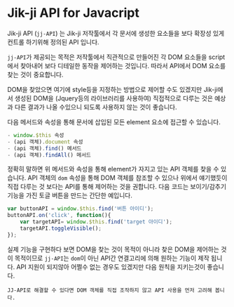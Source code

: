 # Jik-ji API for Javacript

Jik-ji API (`jj-API`) 는 Jik-ji 저작툴에서 각 문서에 생성한 요소들을 보다 확장성 있게 컨트롤 하기위해 정의된 API 입니다.

`jj-API`가 제공되는 목적은 저작툴에서 직관적으로 만들어진 각 DOM 요소들을 script에서 찾아내어 보다 디테일한 동작을 제어하는 것입니다. 따라서 API에서 DOM 요소를 찾는 것이 중요합니다.

DOM을 찾았으면 여기에 style등을 지정하는 방법으로 제어할 수도 있겠지만 Jik-ji에서 생성된 DOM을 (Jquery등의 라이브러리를 사용하여) 직접적으로 다루는 것은 예상과 다른 결과가 나올 수있으니 되도록 사용하지 않는 것이 좋습니다.

다음 메서드와 속성을 통해 문서에 삽입된 모든 element 요소에 접근할 수 있습니다.

```javascript
- window.$this 속성
- (api 객체).document 속성
- (api 객체).find() 메서드
- (api 객체).findAll() 메서드
```

정확히 말하면 위 메서드와 속성을 통해 element가 자지고 있는 API 객체를 찾을 수 있습니다. API 객체의 `dom` 속성을 통해 DOM 객체를 참조할 수 있으나 위에서 얘기했듯이 직접 다루는 것 보다는 API를 통해 제어하는 것을 권합니다. 다음 코드는 보이기/감추기 기능을 가진 토글 버튼을 만드는 간단한 예입니다.

```javascript
var buttonAPI = window.$this.find('버튼 아이디');
buttonAPI.on('click', function(){
    var targetAPI= window.$this.find('target 아이디');
    targetAPI.toggleVisible();
});
```

실제 기능을 구현하다 보면 DOM을 찾는 것이 목적이 아니라 찾은 DOM을 제어하는 것이 목적이므로 `jj-API`는 `dom`이 아닌 API간 연결고리에 의해 원하는 기능이 제작 됩니다. API 지원이 되지않아 어쩔수 없는 경우도 있겠지만 다음 원칙을 지키는것이 좋습니다.

```
JJ-API로 해결할 수 있다면 DOM 객체를 직접 조작하지 않고 API 사용을 먼저 고려해 봅니다.
```
